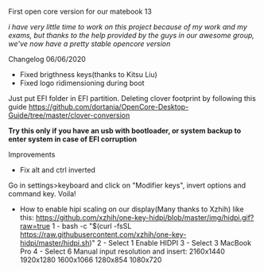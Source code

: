 First open core version for our matebook 13

*i have very little time to work on this project because of my work and my exams, but thanks to the help provided by the guys in our awesome group, we've now have a pretty stable opencore version*

Changelog 06/06/2020
- Fixed brigthness keys(thanks to Kitsu Liu)
- Fixed logo ridimensioning during boot



Just put EFI folder in EFI partition.
Deleting clover footprint by following this guide https://github.com/dortania/OpenCore-Desktop-Guide/tree/master/clover-conversion

**Try this only if you have an usb with bootloader, or system backup to enter system in case of EFI corruption**


Improvements

- Fix alt and ctrl inverted

Go in settings>keyboard and click on "Modifier keys", invert options and command key. Voila!


- How to enable hipi scaling on our display(Many thanks to Xzhih) like this: https://github.com/xzhih/one-key-hidpi/blob/master/img/hidpi.gif?raw=true
1 - bash -c "$(curl -fsSL https://raw.githubusercontent.com/xzhih/one-key-hidpi/master/hidpi.sh)"
2 - Select 1 Enable HIDPI
3 - Select 3 MacBook Pro
4 - Select 6 Manual input resolution and insert: 2160x1440 1920x1280 1600x1066 1280x854 1080x720
